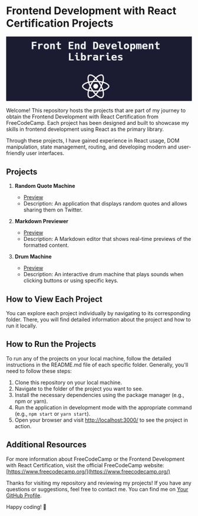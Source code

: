 # Frontend Development with React Certification Projects

![Frontend Development banner](./banner.png)

Welcome! This repository hosts the projects that are part of my journey to obtain the Frontend Development with React Certification from FreeCodeCamp. Each project has been designed and built to showcase my skills in frontend development using React as the primary library.

Through these projects, I have gained experience in React usage, DOM manipulation, state management, routing, and developing modern and user-friendly user interfaces.

## Projects

1. **Random Quote Machine**
   - [Preview](https://randomquote-black.vercel.app/)
   - Description: An application that displays random quotes and allows sharing them on Twitter.

2. **Markdown Previewer**
   - [Preview](https://markdown-previewer-md.netlify.app/)
   - Description: A Markdown editor that shows real-time previews of the formatted content.

3. **Drum Machine**
   - [Preview](https://drum-machine-react-fcc1.netlify.app/)
   - Description: An interactive drum machine that plays sounds when clicking buttons or using specific keys.
<!-- 
4. **JavaScript Calculator**
   - [Preview](https://your-javascript-calculator-demo-url)
   - Description: A functional calculator that performs basic math operations.

5. **Pomodoro Clock**
   - [Preview](https://your-pomodoro-clock-demo-url)
   - Description: A Pomodoro clock that alternates between work and break time intervals. -->


## How to View Each Project

You can explore each project individually by navigating to its corresponding folder. There, you will find detailed information about the project and how to run it locally.

## How to Run the Projects

To run any of the projects on your local machine, follow the detailed instructions in the README.md file of each specific folder. Generally, you'll need to follow these steps:

1. Clone this repository on your local machine.
2. Navigate to the folder of the project you want to see.
3. Install the necessary dependencies using the package manager (e.g., npm or yarn).
4. Run the application in development mode with the appropriate command (e.g., `npm start` or `yarn start`).
5. Open your browser and visit [http://localhost:3000/](http://localhost:3000/) to see the project in action.

## Additional Resources

For more information about FreeCodeCamp or the Frontend Development with React Certification, visit the official FreeCodeCamp website: [https://www.freecodecamp.org/](https://www.freecodecamp.org/)

Thanks for visiting my repository and reviewing my projects! If you have any questions or suggestions, feel free to contact me. You can find me on [Your GitHub Profile](https://github.com/your-username).

Happy coding! 🚀

